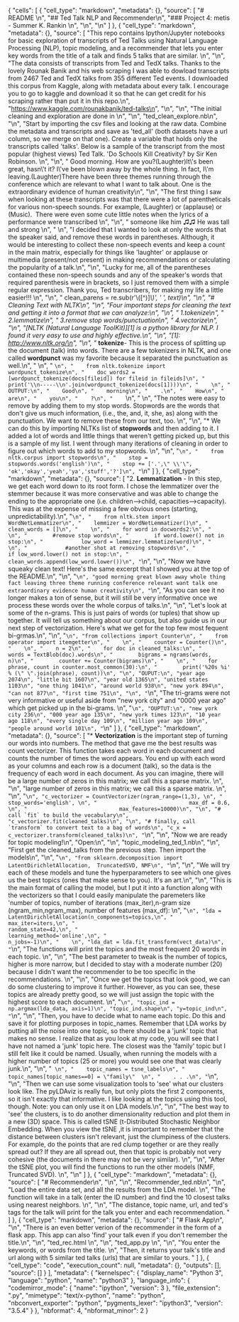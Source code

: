 {
 "cells": [
  {
   "cell_type": "markdown",
   "metadata": {},
   "source": [
    "# README \n",
    "## Ted Talk NLP and Recommender\n",
    "### Project 4: metis - Summer K. Rankin \n",
    "\n",
    "\n"
   ]
  },
  {
   "cell_type": "markdown",
   "metadata": {},
   "source": [
    "This repo contains Ipython/Jupyter notebooks for basic exploration of transcripts of Ted Talks using Natural Language Processing (NLP), topic modeling, and a recommender that lets you enter key words from the title of a talk and finds 5 talks that are similar. \n",
    "\n",
    "The data consists of transcripts from Ted and TedX talks. Thanks to the lovely Rounak Banik and his web scraping I was able to dowload transcripts from 2467 Ted and TedX talks from 355 different Ted events. I downloaded this corpus from Kaggle, along with metadata about every talk. I encourage you to go to kaggle and download it so that he can get credit for his scraping rather than put it in this repo.\n",
    "https://www.kaggle.com/rounakbanik/ted-talks\n",
    "\n",
    "\n",
    "The initial cleaning and exploration are done in \n",
    "\n",
    "ted_clean_explore.nb\n",
    "\n",
    "Start by importing the csv files and looking at the raw data. Combine the metadata and transcripts and save as 'ted_all' (both datasets have a url column, so we merge on that one). Create a variable that holds only the transcripts called 'talks'. Below is a sample of the transcript from the most popular (highest views) Ted Talk. 'Do Schools Kill Creativity? by Sir Ken Robinson. \n",
    "\n",
    "    Good morning. How are you?(Laughter)It\\'s been great, hasn\\'t it? I\\'ve been blown away by the whole thing. In fact, I\\'m leaving.(Laughter)There have been three themes running through the conference which are relevant to what I want to talk about. One is the extraordinary evidence of human creativity\n",
    "\n",
    "The first thing I saw when looking at these transcripts was that there were a lot of parentheticals for various non-speech sounds. For example, (Laughter) or (applause) or (Music).  There were even some cute little notes when the lyrics of a performance were transcribed \n",
    "\n",
    "    someone like him ♫♫ He was tall and strong \n",
    "    \n",
    "I decided that I wanted to look at only the words that the speaker said, and remove these words in parentheses. Although, it would be interesting to collect these non-speech events and keep a count in the main matrix, especially for things like 'laughter' or applause or multimedia (present/not present) in making recommendations or calculating the popularity of a talk.\n",
    "\n",
    "Lucky for me, all of the parentheses contained these non-speech sounds and any of the speaker's words that required parenthesis were in brackets, so I just removed them with a simple regular expression. Thank you, Ted transcribers, for making my life a little easier!!! \n",
    "\n",
    "    clean_parens = re.sub(r'\\([^)]*\\)', ' ', text)\n",
    "\n",
    "# Cleaning Text with NLTK\n",
    "\n",
    "Four important steps for cleaning the text and getting it into a format that we can analyze:\n",
    "\n",
    "    1.tokenize\n",
    "    2.lemmatize\n",
    "    3.remove stop words/punctuation\n",
    "    4.vectorize\n",
    "\n",
    "[NLTK (Natural Language ToolKit)][1] is a python library for NLP. I found it very easy to use and highly effective.\n",
    "\n",
    "[1]: http://www.nltk.org/\n",
    "\n",
    "* **tokenize**- This is the process of splitting up the document (talk) into words. There are a few tokenizers in NLTK, and one called **wordpunct** was my favorite because it separated the punctuation as well.\n",
    "    \n",
    "    ```\n",
    "    from nltk.tokenize import wordpunct_tokenize\n",
    "    doc_words2 = [wordpunct_tokenize(docs[fileid]) for fileid in fileids]\n",
    "    print('\\n-----\\n'.join(wordpunct_tokenize(docs[1])))\n",
    "    \n",
    "    OUTPUT:\n",
    "    Good\n",
    "    morning\n",
    "    .\n",
    "    How\n",
    "    are\n",
    "    you\n",
    "    ?\n",
    "    ```\n",
    "    \n",
    "The notes were easy to remove by adding them to my stop words. Stopwords are the words that don't give us much information, (i.e., the, and, it, she, as) along with the punctuation. We want to remove these from our text, too. \n",
    "\n",
    "* We can do this by importing NLTKs list of **stopwords** and then adding to it. I added a lot of words and little things that weren't getting picked up, but this is a sample of my list. I went through many iterations of cleaning in order to figure out which words to add to my stopwords. \n",
    "\n",
    "```\n",
    "    from nltk.corpus import stopwords\n",
    "    stop = stopwords.words('english')\n",
    "    stop += ['.',\" \\'\", 'ok','okay','yeah','ya','stuff','?']\n",
    "```\n"
   ]
  },
  {
   "cell_type": "markdown",
   "metadata": {},
   "source": [
    "2.  **Lemmatization** - In this step, we get each word down to its root form. I chose the lemmatizer over the stemmer because it was more conservative and was able to change the ending to the appropriate one (i.e. children-->child, capacities-->capacity). This was at the expense of missing a few obvious ones (starting, unpredictability).\n",
    "```\n",
    "    from nltk.stem import WordNetLemmatizer\n",
    "    lemmizer = WordNetLemmatizer()\n",
    "    clean_words = []\n",
    "    \n",
    "    for word in docwords2:\n",
    "    \n",
    "        #remove stop words\n",
    "        if word.lower() not in stop:\n",
    "            low_word = lemmizer.lemmatize(word)\n",
    "    \n",
    "            #another shot at removing stopwords\n",
    "            if low_word.lower() not in stop:\n",
    "                clean_words.append(low_word.lower())\n",
    "```\n",
    "\n",
    "Now we have squeaky clean text! Here's the same excerpt that I showed you at the top of the README.\n",
    "\n",
    "```\n",
    "good morning great blown away whole thing fact leaving three theme running conference relevant want talk one extraordinary evidence human creativity\n",
    "```\n",
    "As you can see it no longer makes a ton of sense, but it will still be very informative once we process these words over the whole corpus of talks.\n",
    "\n",
    "Let's look at some of the n-grams. This is just pairs of words (or tuples) that show up together. It will tell us something about our corpus, but also guide us in our next step of vectorization. Here's what we get for the top few most fequent bi-grmas.\n",
    "\n",
    "```\n",
    "from collections import Counter\n",
    "    from operator import itemgetter\n",
    "    \n",
    "    counter = Counter()\n",
    "    \n",
    "    n = 2\n",
    "    for doc in cleaned_talks:\n",
    "        words = TextBlob(doc).words\n",
    "        bigrams = ngrams(words, n)\n",
    "        counter += Counter(bigrams)\n",
    "    \n",
    "    for phrase, count in counter.most_common(30):\n",
    "        print('%20s %i' % (\" \".join(phrase), count))\n",
    "\n",
    "OUPUT:\n",
    "year ago 2074\n",
    "little bit 1607\n",
    "year old 1365\n",
    "united states 1103\n",
    "one thing 1041\n",
    "around world 938\n",
    "new york 894\n",
    "can not 877\n",
    "first time 751\n",
    "\n",
    "```\n",
    "The tri-grams were not very informative or useful aside from \"new york city\" and \"0000 year ago\" which get picked up in the bi-grams. \n",
    "```\n",
    "OUPTUT:\n",
    "new york city 236\n",
    "000 year ago 135\n",
    "new york times 123\n",
    "10 year ago 118\n",
    "every single day 109\n",
    "million year ago 109\n",
    "people around world 101\n",
    "```\n"
   ]
  },
  {
   "cell_type": "markdown",
   "metadata": {},
   "source": [
    "* **Vectorization** is the important step of turning our words into numbers. The method that gave me the best results was count vectorizer. This function takes each word in each document and counts the number of times the word appears. You end up with each word as your columns and each row is a document (talk), so the data is the frequency of each word in each document. As you can imagine, there will be a large number of zeros in this matrix; we call this a sparse matrix. \n",
    "\n",
    "large number of zeros in this matrix; we call this a sparse matrix. \n",
    "\n",
    "```\n",
    "c_vectorizer = CountVectorizer(ngram_range=(1,3), \n",
    "                             stop_words='english', \n",
    "                             max_df = 0.6, \n",
    "                             max_features=10000)\n",
    "\n",
    "# call `fit` to build the vocabulary\n",
    "c_vectorizer.fit(cleaned_talks)\n",
    "\n",
    "# finally, call `transform` to convert text to a bag of words\n",
    "c_x = c_vectorizer.transform(cleaned_talks)\n",
    "```\n",
    "\n",
    "Now we are ready for topic modeling!\n",
    "Open:\n",
    "\n",
    "topic_modeling_ted_1.nb\n",
    "\n",
    "First get the cleaned_talks from the previous step. Then import the models\n",
    "\n",
    "```\n",
    "from sklearn.decomposition import LatentDirichletAllocation,  TruncatedSVD, NMF\n",
    "```\n",
    "\n",
    "We will try each of these models and tune the hyperparameters to see which one gives us the best topics (ones that make sense to you). It's an art.\n",
    "\n",
    "This is the main format of calling the model, but I put it into a function along with the vectorizers so that I could easily manipulate the paremeters like 'number of topics, number of iterations (max_iter),n-gram size (ngram_min,ngram_max), number of features (max_df):  \n",
    "```\n",
    "lda = LatentDirichletAllocation(n_components=topics,\n",
    "                                    max_iter=iters,\n",
    "                                    random_state=42,\n",
    "                                    learning_method='online',\n",
    "                                    n_jobs=-1)\n",
    "    \n",
    "lda_dat = lda.fit_transform(vect_data)\n",
    "```\n",
    "The functions will print the topics and the most frequent 20 words in each topic. \n",
    "\n",
    "The best parameter to tweak is the number of topics, higher is more narrow, but I decided to stay with a moderate number (20) because I didn't want the recommender to be too specific in the recommendations. \n",
    "\n",
    "Once we get the topics that look good, we can do some clustering to improve it further. However, as you can see, these topics are already pretty good, so we will just assign the topic with the highest score to each document. \n",
    "```\n",
    "topic_ind = np.argmax(lda_data, axis=1)\n",
    "topic_ind.shape\n",
    "y=topic_ind\n",
    "```\n",
    "\n",
    "Then, you have to decide what to name each topic. Do this and save it for plotting purposes in topic_names. Remember that LDA works by putting all the noise into one topic, so there should be a 'junk' topic that makes no sense. I realize that as you look at my code, you will see that I have not named a 'junk' topic here.  The closest was the 'family' topic but  I still felt like it could be named.  Usually, when running the models with a higher number of topics (25 or more) you would see one that was clearly junk.\n",
    "\n",
    "``` \n",
    "    topic_names = tsne_labels\n",
    "    topic_names[topic_names==0] = \"family\"  \n",
    "    . . .\n",
    "```\n",
    "\n",
    "Then we can use some visualization tools to 'see' what our clusters look like. The pyLDAviz is really fun, but only plots the first 2 components, so it isn't exactly that informative. I like looking at the topics using this tool, though. Note: you can only use it on LDA models.\n",
    "\n",
    "The best way to 'see' the clusters, is to do another dimensionality reduction and plot them in a new (3D) space. This is called tSNE (t-Distributed Stochastic Neighbor Embedding. When you view the tSNE ,it is important to remember that the distance between clusters isn't relevant, just the clumpiness of the clusters. For example, do the points that are red clump together or are they really spread out? If they are all spread out, then that topic is probably not very cohesive (the documents in there may not be very similar).  \n",
    "\n",
    "After the tSNE plot, you will find the functions to run the other models (NMF, Truncated SVD). \n",
    "\n"
   ]
  },
  {
   "cell_type": "markdown",
   "metadata": {},
   "source": [
    "# Recommender\n",
    "\n",
    "\n",
    "Recommender_ted.nb\n",
    "\n",
    "Load the entire data set, and all the results from the LDA model. \n",
    "The function will take in a talk (enter the ID number) and find the 10 closest talks using nearest neighbors.  \n",
    "\n",
    "The distance, topic name, url, and ted's tags for the talk will print for the talk you enter and each recommendation. "
   ]
  },
  {
   "cell_type": "markdown",
   "metadata": {},
   "source": [
    "# Flask App\n",
    "\n",
    "There is an even better verion of the recommender in the form of a flask app. This app can also 'find' your talk even if you don't remember the title.\n",
    "\n",
    "ted_rec.html \n",
    "\n",
    "ted_app.py \n",
    "\n",
    "You enter the keywords, or words from the title. \n",
    "Then, it returns your talk's title and url along with 5 similar ted talks (urls) that are similar to yours.  "
   ]
  },
  {
   "cell_type": "code",
   "execution_count": null,
   "metadata": {},
   "outputs": [],
   "source": []
  }
 ],
 "metadata": {
  "kernelspec": {
   "display_name": "Python 3",
   "language": "python",
   "name": "python3"
  },
  "language_info": {
   "codemirror_mode": {
    "name": "ipython",
    "version": 3
   },
   "file_extension": ".py",
   "mimetype": "text/x-python",
   "name": "python",
   "nbconvert_exporter": "python",
   "pygments_lexer": "ipython3",
   "version": "3.5.4"
  }
 },
 "nbformat": 4,
 "nbformat_minor": 2
}
